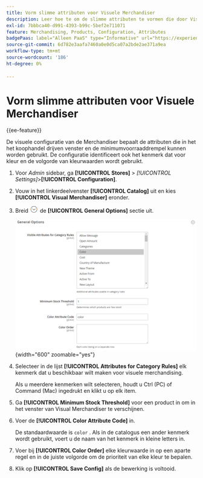 ```yaml
---
title: Vorm slimme attributen voor Visuele Merchandiser
description: Leer hoe te om de slimme attributen te vormen die door Visuele Merchandiser worden gebruikt.
exl-id: 7bbbca40-d991-4393-b99c-5bef2e711071
feature: Merchandising, Products, Configuration, Attributes
badgePaas: label="Alleen PaaS" type="Informative" url="https://experienceleague.adobe.com/nl/docs/commerce/user-guides/product-solutions" tooltip="Is alleen van toepassing op Adobe Commerce op Cloud-projecten (door Adobe beheerde PaaS-infrastructuur) en op projecten in het veld."
source-git-commit: 6d782e3aafa7460a0e0d5ca07a2bde2ae371a9ea
workflow-type: tm+mt
source-wordcount: '186'
ht-degree: 0%

---
```


# Vorm slimme attributen voor Visuele Merchandiser

{{ee-feature}}

De visuele configuratie van de Merchandiser bepaalt de attributen die in het het koophandel drijven venster en de minimumvoorraaddrempel kunnen worden gebruikt. De configuratie identificeert ook het kenmerk dat voor kleur en de volgorde van kleurwaarden wordt gebruikt.

1. Voor _Admin_ sidebar, ga **[!UICONTROL Stores]** > _[!UICONTROL Settings]_>**[!UICONTROL Configuration]**.

1. Vouw in het linkerdeelvenster **[!UICONTROL Catalog]** uit en kies **[!UICONTROL Visual Merchandiser]** eronder.

1. Breid ![&#x200B; selecteur van de Uitbreiding &#x200B;](../assets/icon-display-expand.png) de **[!UICONTROL General Options]** sectie uit.

   ![&#x200B; configuratie van de Catalogus - visuele handelaar &#x200B;](../configuration-reference/catalog/assets/catalog-visual-merchandiser-general-options.png){width="600" zoomable="yes"}

1. Selecteer in de lijst **[!UICONTROL Attributes for Category Rules]** elk kenmerk dat u beschikbaar wilt maken voor visuele merchandising.

   Als u meerdere kenmerken wilt selecteren, houdt u Ctrl (PC) of Command (Mac) ingedrukt en klikt u op elk item.

1. Ga **[!UICONTROL Minimum Stock Threshold]** voor een product in om in het venster van Visual Merchandiser te verschijnen.

1. Voer de **[!UICONTROL Color Attribute Code]** in.

   De standaardwaarde is `color` . Als in de catalogus een ander kenmerk wordt gebruikt, voert u de naam van het kenmerk in kleine letters in.

1. Voer bij **[!UICONTROL Color Order]** elke kleurwaarde in op een aparte regel en in de juiste volgorde om de prioriteit van elke kleur te bepalen.

1. Klik op **[!UICONTROL Save Config]** als de bewerking is voltooid.
